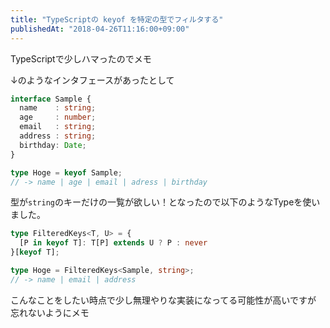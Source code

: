 ```yaml
---
title: "TypeScriptの keyof を特定の型でフィルタする"
publishedAt: "2018-04-26T11:16:00+09:00"
---
```


TypeScriptで少しハマったのでメモ

↓のようなインタフェースがあったとして

```typescript
interface Sample {
  name    : string;
  age     : number;
  email   : string;
  address : string;
  birthday: Date;
}

type Hoge = keyof Sample;
// -> name | age | email | adress | birthday
```

型が`string`のキーだけの一覧が欲しい！となったので以下のようなTypeを使いました。

```typescript
type FilteredKeys<T, U> = {
  [P in keyof T]: T[P] extends U ? P : never
}[keyof T];

type Hoge = FilteredKeys<Sample, string>;
// -> name | email | address
```

こんなことをしたい時点で少し無理やりな実装になってる可能性が高いですが
忘れないようにメモ
